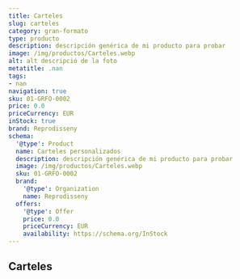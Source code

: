 ```yaml
---
title: Carteles
slug: carteles
category: gran-formato
type: producto
description: descripción genérica de mi producto para probar
image: /img/productos/Carteles.webp
alt: alt descripció de la foto
metatitle: .nan
tags:
- nan
navigation: true
sku: 01-GRFO-0002
price: 0.0
priceCurrency: EUR
inStock: true
brand: Reprodisseny
schema:
  '@type': Product
  name: Carteles personalizados
  description: descripción genérica de mi producto para probar
  image: /img/productos/Carteles.webp
  sku: 01-GRFO-0002
  brand:
    '@type': Organization
    name: Reprodisseny
  offers:
    '@type': Offer
    price: 0.0
    priceCurrency: EUR
    availability: https://schema.org/InStock
---
```


## Carteles

